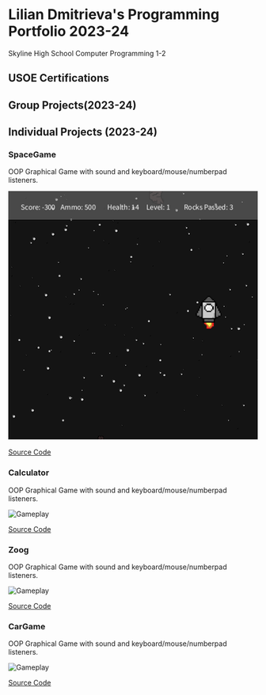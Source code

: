 # Lilian Dmitrieva's Programming Portfolio 2023-24
Skyline High School Computer Programming 1-2

## USOE Certifications

## Group Projects(2023-24)

## Individual Projects (2023-24)


### SpaceGame
OOP Graphical Game with sound and keyboard/mouse/numberpad listeners.

![Gameplay](https://github.com/LilianDm/programmingportfolio/blob/main/images/sg1.png?raw=true)

[Source Code](https://github.com/LilianDm/programmingportfolio/blob/main/src/SpaceGame.zip)

### Calculator
OOP Graphical Game with sound and keyboard/mouse/numberpad listeners.

![Gameplay]()

[Source Code](src/SpaceGame.pde)

### Zoog
OOP Graphical Game with sound and keyboard/mouse/numberpad listeners.

![Gameplay]()

[Source Code](src/SpaceGame.pde)

### CarGame
OOP Graphical Game with sound and keyboard/mouse/numberpad listeners.

![Gameplay]()

[Source Code](src/SpaceGame.pde)
